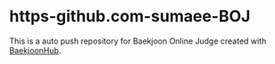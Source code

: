 # https-github.com-sumaee-BOJ
This is a auto push repository for Baekjoon Online Judge created with [BaekjoonHub](https://github.com/BaekjoonHub/BaekjoonHub).
